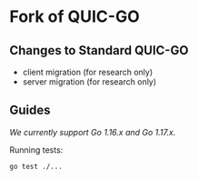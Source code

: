 # Fork of QUIC-GO

## Changes to Standard QUIC-GO
- client migration (for research only)
- server migration (for research only)

## Guides

*We currently support Go 1.16.x and Go 1.17.x.*

Running tests:

    go test ./...
